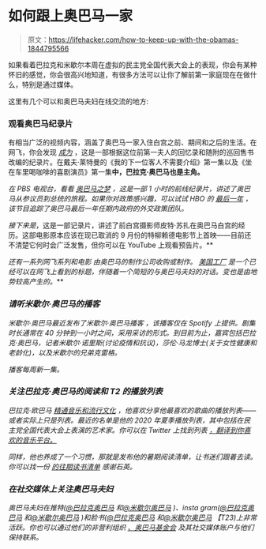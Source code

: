 # 如何跟上奥巴马一家

> 原文：<https://lifehacker.com/how-to-keep-up-with-the-obamas-1844795566>

如果看着巴拉克和米歇尔本周在虚拟的民主党全国代表大会上的表现，你会有某种怀旧的感觉，你会很高兴地知道，有很多方法可以让你了解前第一家庭现在在做什么，特别是通过媒体。



这里有几个可以和奥巴马夫妇在线交流的地方:

### 观看奥巴马纪录片

有相当广泛的视频内容，涵盖了奥巴马一家入住白宫之前、期间和之后的生活。在网飞，你会发现 [*成为*](https://www.netflix.com/title/81122487) ，这是一部根据这位前第一夫人的回忆录和随附的巡回售书改编的纪录片。在戴夫·莱特曼的《我的下一位客人不需要介绍》第一集以及《坐在车里喝咖啡的喜剧演员》第一集[](https://www.netflix.com/watch/80181986?trackId=200257859)**中，巴拉克·奥巴马也是主角。**

*在 PBS 电视台，看看 [*奥巴马之梦*](https://www.pbs.org/wgbh/frontline/film/dreamsofobama/) ，这是一部 1 小时的前线纪录片，讲述了奥巴马从参议员到总统的旅程。如果你对政策感兴趣，可以试试 HBO 的 [*最后一年*](https://www.hbo.com/documentaries/the-final-year) ，该节目追踪了奥巴马最后一年任期内政府的外交政策团队。*

*接下来是[](https://www.focusfeatures.com/the-way-i-see-it)*，这是一部记录片，讲述了前白宫摄影师皮特·苏扎在奥巴马白宫的经历。这部电影原本应该在现已取消的 9 月份的特柳赖德电影节上首映——目前还不清楚它何时会广泛发售，但你可以在 YouTube 上观看预告片。**

**还有一系列网飞系列和电影 由奥巴马的制作公司收购或制作*。 [*美国工厂*](https://www.netflix.com/title/81090071) 是一个已经可以在网飞上看到的标题，伴随着一个简短的与奥巴马夫妇的对话。*变*也是由地势较高产生的。***

### *请听米歇尔·奥巴马的播客*

*米歇尔·奥巴马最近发布了米歇尔·奥巴马播客 ，该播客仅在 Spotify 上提供。剧集时长通常在 40 分钟到一小时之间，采用采访的形式。到目前为止，嘉宾包括巴拉克·奥巴马，记者米歇尔·诺里斯(讨论疫情和抗议)，莎伦·马龙博士(关于女性健康和老龄化)，以及米歇尔的兄弟克雷格。*

*播客每周新一集。*

### *关注巴拉克·奥巴马的阅读和 T2 的播放列表*

*巴拉克·欧巴马 [精通音乐和流行文化](https://pitchfork.com/features/article/9963-the-presidential-suite-a-look-back-at-obamas-musical-milestones/) ，他喜欢分享他最喜欢的歌曲的播放列表——或者实际上只是列表。最近的名单是他的 2020 年夏季播放列表，其中包括在民主党全国代表大会上表演的艺术家。你可以在 Twitter 上找到列表 [，翻译到你喜欢的音乐平台。](https://twitter.com/BarackObama/status/1295484711566024705?s=20)*

*同样，他也养成了一个习惯，那就是发布他的暑期阅读清单，让书迷们跟着去读。你可以找一份 [的往期读书清单](https://qz.com/quartzy/1688457/all-of-barack-obamas-summer-reading-lists-combined/) 感谢石英。*

### *在社交媒体上关注奥巴马夫妇*

*奥巴马夫妇在推特([@巴拉克奥巴马](https://twitter.com/BarackObama) 和[@米歇尔奥巴马](https://twitter.com/MichelleObama) )、insta gram([@巴拉克奥巴马](https://www.instagram.com/barackobama/?hl=en) 和[@米歇尔奥巴马](https://www.instagram.com/michelleobama/?hl=en) )和脸书([@巴拉克奥巴马](https://www.facebook.com/barackobama/) 和[@米歇尔奥巴马](https://www.facebook.com/michelleobama/) 【T23)上非常活跃。你也可以通过他们的非营利组织 [、奥巴马基金会](https://www.obama.org/) 及其社交媒体账户与他们保持联系。*